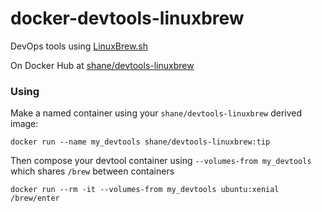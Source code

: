 # docker-devtools-linuxbrew
DevOps tools using [LinuxBrew.sh](http://LinuxBrew.sh)

On Docker Hub at [shane/devtools-linuxbrew](https://hub.docker.com/r/shane/devtools-linuxbrew/)

### Using

Make a named container using your `shane/devtools-linuxbrew` derived image:

    docker run --name my_devtools shane/devtools-linuxbrew:tip

Then compose your devtool container using `--volumes-from my_devtools` which shares `/brew` between containers

    docker run --rm -it --volumes-from my_devtools ubuntu:xenial /brew/enter


